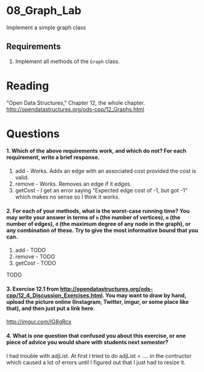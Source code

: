 08_Graph_Lab
============

Implement a simple graph class

Requirements
------------

1. Implement all methods of the `Graph` class.

Reading
=======
"Open Data Structures," Chapter 12, the whole chapter. http://opendatastructures.org/ods-cpp/12_Graphs.html

Questions
=========

#### 1. Which of the above requirements work, and which do not? For each requirement, write a brief response.

1. add - Works. Adds an edge with an associated cost provided the cost is valid.
2. remove - Works. Removes an edge if it edges.
3. getCost - I get an error saying "Expected edge cost of -1, but got -1" which makes no sense so I think it works. 

#### 2. For each of your methods, what is the worst-case running time? You may write your answer in terms of `n` (the number of vertices), `m` (the number of edges), `d` (the maximum degree of any node in the graph), or any combination of these. Try to give the most informative bound that you can.

1. add - TODO
2. remove - TODO
3. getCost - TODO

TODO

#### 3. Exercise 12.1 from http://opendatastructures.org/ods-cpp/12_4_Discussion_Exercises.html. You may want to draw by hand, upload the picture online (Instagram, Twitter, imgur, or some place like that), and then just put a link here.

http://imgur.com/IG8gRcx

#### 4. What is one question that confused you about this exercise, or one piece of advice you would share with students next semester?
I had trouble with adjList. At first I tried to do adjList = .... in the contructor which caused a lot of errors until I figured out that I just had to resize it.
